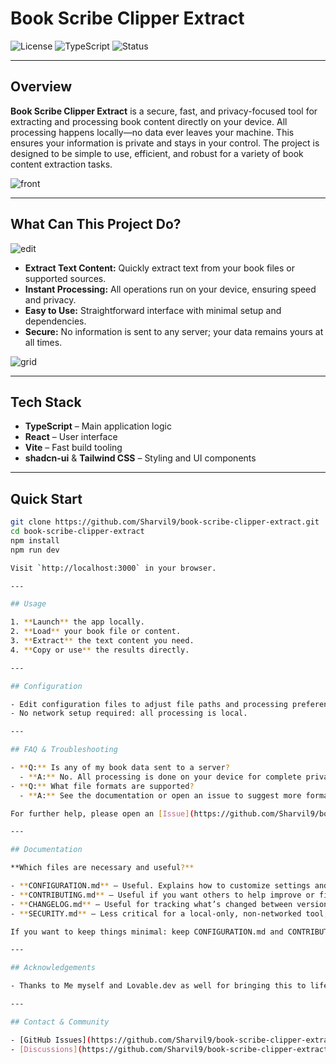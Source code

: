 
# Book Scribe Clipper Extract

![License](https://img.shields.io/badge/license-MIT-blue.svg)
![TypeScript](https://img.shields.io/badge/built%20with-TypeScript-3178c6.svg)
![Status](https://img.shields.io/badge/status-active-brightgreen)

---

## Overview

**Book Scribe Clipper Extract** is a secure, fast, and privacy-focused tool for extracting and processing book content directly on your device. All processing happens locally—no data ever leaves your machine. This ensures your information is private and stays in your control. The project is designed to be simple to use, efficient, and robust for a variety of book content extraction tasks.

![front](https://github.com/user-attachments/assets/d501362e-b5e8-43e0-a841-a699b88fd6cb)

---

## What Can This Project Do?

![edit](https://github.com/user-attachments/assets/7e7ca85c-7b44-4dd4-8488-27917bc2c0e8)

- **Extract Text Content:** Quickly extract text from your book files or supported sources.
- **Instant Processing:** All operations run on your device, ensuring speed and privacy.
- **Easy to Use:** Straightforward interface with minimal setup and dependencies.
- **Secure:** No information is sent to any server; your data remains yours at all times.

![grid](https://github.com/user-attachments/assets/bd835b85-48d7-4962-8f4b-0306a6f1d09b)

---

## Tech Stack

- **TypeScript** – Main application logic
- **React** – User interface
- **Vite** – Fast build tooling
- **shadcn-ui** & **Tailwind CSS** – Styling and UI components

---

## Quick Start

```bash
git clone https://github.com/Sharvil9/book-scribe-clipper-extract.git
cd book-scribe-clipper-extract
npm install
npm run dev

Visit `http://localhost:3000` in your browser.

---

## Usage

1. **Launch** the app locally.
2. **Load** your book file or content.
3. **Extract** the text content you need.
4. **Copy or use** the results directly.

---

## Configuration

- Edit configuration files to adjust file paths and processing preferences.
- No network setup required: all processing is local.

---

## FAQ & Troubleshooting

- **Q:** Is any of my book data sent to a server?
  - **A:** No. All processing is done on your device for complete privacy.
- **Q:** What file formats are supported?
  - **A:** See the documentation or open an issue to suggest more formats.

For further help, please open an [Issue](https://github.com/Sharvil9/book-scribe-clipper-extract/issues).

---

## Documentation

**Which files are necessary and useful?**

- **CONFIGURATION.md** – Useful. Explains how to customize settings and adjust file paths, formats, or behaviors.
- **CONTRIBUTING.md** – Useful if you want others to help improve or fix the project; explains how to contribute, coding style, etc.
- **CHANGELOG.md** – Useful for tracking what’s changed between versions, especially if others depend on your tool.
- **SECURITY.md** – Less critical for a local-only, non-networked tool, but still good practice if you want to show you care about privacy and responsible disclosure.

If you want to keep things minimal: keep CONFIGURATION.md and CONTRIBUTING.md at a minimum, and add CHANGELOG.md if you expect regular updates.

---

## Acknowledgements

- Thanks to Me myself and Lovable.dev as well for bringing this to life.

---

## Contact & Community

- [GitHub Issues](https://github.com/Sharvil9/book-scribe-clipper-extract/issues)
- [Discussions](https://github.com/Sharvil9/book-scribe-clipper-extract/discussions)
```
